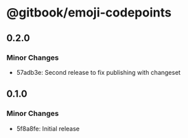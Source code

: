 # @gitbook/emoji-codepoints

## 0.2.0

### Minor Changes

* 57adb3e: Second release to fix publishing with changeset

## 0.1.0

### Minor Changes

* 5f8a8fe: Initial release
